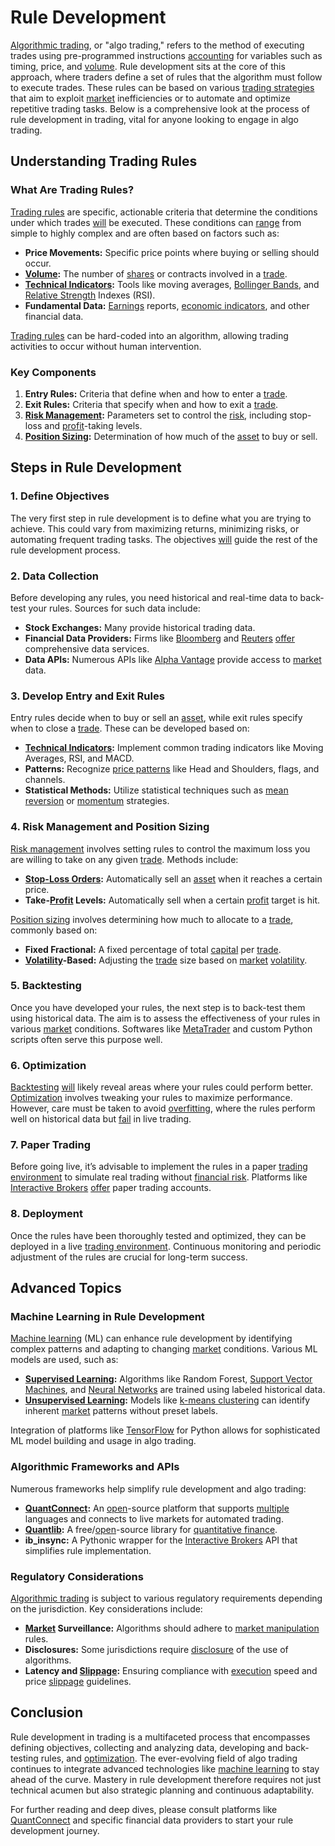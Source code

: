 # Rule Development

[Algorithmic trading](../a/algorithmic_trading.md), or "algo trading," refers to the method of executing trades using pre-programmed instructions [accounting](../a/accounting.md) for variables such as timing, price, and [volume](../v/volume.md). Rule development sits at the core of this approach, where traders define a set of rules that the algorithm must follow to execute trades. These rules can be based on various [trading strategies](../t/trading_strategies.md) that aim to exploit [market](../m/market.md) inefficiencies or to automate and optimize repetitive trading tasks. Below is a comprehensive look at the process of rule development in trading, vital for anyone looking to engage in algo trading.

## Understanding Trading Rules

### What Are Trading Rules?

[Trading rules](../t/trading_rules.md) are specific, actionable criteria that determine the conditions under which trades [will](../w/will.md) be executed. These conditions can [range](../r/range.md) from simple to highly complex and are often based on factors such as:

- **Price Movements:** Specific price points where buying or selling should occur.
- **[Volume](../v/volume.md):** The number of [shares](../s/shares.md) or contracts involved in a [trade](../t/trade.md).
- **[Technical Indicators](../t/technical_indicators.md):** Tools like moving averages, [Bollinger Bands](../b/bollinger_bands.md), and [Relative Strength](../r/relative_strength.md) Indexes (RSI).
- **Fundamental Data:** [Earnings](../e/earnings.md) reports, [economic indicators](../e/economic_indicators.md), and other financial data.

[Trading rules](../t/trading_rules.md) can be hard-coded into an algorithm, allowing trading activities to occur without human intervention.

### Key Components

1. **Entry Rules:** Criteria that define when and how to enter a [trade](../t/trade.md).
2. **Exit Rules:** Criteria that specify when and how to exit a [trade](../t/trade.md).
3. **[Risk Management](../r/risk_management.md):** Parameters set to control the [risk](../r/risk.md), including stop-loss and [profit](../p/profit.md)-taking levels.
4. **[Position Sizing](../p/position_sizing.md):** Determination of how much of the [asset](../a/asset.md) to buy or sell.

## Steps in Rule Development

### 1. Define Objectives

The very first step in rule development is to define what you are trying to achieve. This could vary from maximizing returns, minimizing risks, or automating frequent trading tasks. The objectives [will](../w/will.md) guide the rest of the rule development process.

### 2. Data Collection

Before developing any rules, you need historical and real-time data to back-test your rules. Sources for such data include:

- **Stock Exchanges:** Many provide historical trading data.
- **Financial Data Providers:** Firms like [Bloomberg](https://www.bloomberg.com/) and [Reuters](https://www.reuters.com/) [offer](../o/offer.md) comprehensive data services.
- **Data APIs:** Numerous APIs like [Alpha Vantage](https://www.alphavantage.co/) provide access to [market](../m/market.md) data.

### 3. Develop Entry and Exit Rules

Entry rules decide when to buy or sell an [asset](../a/asset.md), while exit rules specify when to close a [trade](../t/trade.md). These can be developed based on:

- **[Technical Indicators](../t/technical_indicators.md):** Implement common trading indicators like Moving Averages, RSI, and MACD.
- **Patterns:** Recognize [price patterns](../p/price_patterns.md) like Head and Shoulders, flags, and channels.
- **Statistical Methods:** Utilize statistical techniques such as [mean reversion](../m/mean_reversion.md) or [momentum](../m/momentum.md) strategies.
  
### 4. Risk Management and Position Sizing

[Risk management](../r/risk_management.md) involves setting rules to control the maximum loss you are willing to take on any given [trade](../t/trade.md). Methods include:

- **[Stop-Loss Orders](../s/stop-loss_orders.md):** Automatically sell an [asset](../a/asset.md) when it reaches a certain price.
- **Take-[Profit](../p/profit.md) Levels:** Automatically sell when a certain [profit](../p/profit.md) target is hit.

[Position sizing](../p/position_sizing.md) involves determining how much to allocate to a [trade](../t/trade.md), commonly based on:

- **Fixed Fractional:** A fixed percentage of total [capital](../c/capital.md) per [trade](../t/trade.md).
- **[Volatility](../v/volatility.md)-Based:** Adjusting the [trade](../t/trade.md) size based on [market](../m/market.md) [volatility](../v/volatility.md).

### 5. Backtesting

Once you have developed your rules, the next step is to back-test them using historical data. The aim is to assess the effectiveness of your rules in various [market](../m/market.md) conditions. Softwares like [MetaTrader](https://www.metatrader5.com/en) and custom Python scripts often serve this purpose well.

### 6. Optimization

[Backtesting](../b/backtesting.md) [will](../w/will.md) likely reveal areas where your rules could perform better. [Optimization](../o/optimization.md) involves tweaking your rules to maximize performance. However, care must be taken to avoid [overfitting](../o/overfitting.md), where the rules perform well on historical data but [fail](../f/fail.md) in live trading.

### 7. Paper Trading

Before going live, it’s advisable to implement the rules in a paper [trading environment](../t/trading_environment.md) to simulate real trading without [financial risk](../f/financial_risk.md). Platforms like [Interactive Brokers](https://www.interactivebrokers.com/en/home.php) [offer](../o/offer.md) paper trading accounts.

### 8. Deployment

Once the rules have been thoroughly tested and optimized, they can be deployed in a live [trading environment](../t/trading_environment.md). Continuous monitoring and periodic adjustment of the rules are crucial for long-term success.

## Advanced Topics

### Machine Learning in Rule Development

[Machine learning](../m/machine_learning.md) (ML) can enhance rule development by identifying complex patterns and adapting to changing [market](../m/market.md) conditions. Various ML models are used, such as:

- **[Supervised Learning](../s/supervised_learning.md):** Algorithms like Random Forest, [Support Vector Machines](../s/support_vector_machines_in_trading.md), and [Neural Networks](../n/neural_networks_in_trading.md) are trained using labeled historical data.
- **[Unsupervised Learning](../u/unsupervised_learning.md):** Models like [k-means clustering](../k/k-means_clustering_in_trading.md) can identify inherent [market](../m/market.md) patterns without preset labels.
  
Integration of platforms like [TensorFlow](https://www.tensorflow.org/) for Python allows for sophisticated ML model building and usage in algo trading.

### Algorithmic Frameworks and APIs

Numerous frameworks help simplify rule development and algo trading:

- **[QuantConnect](../q/quantconnect.md):** An [open](../o/open.md)-source platform that supports [multiple](../m/multiple.md) languages and connects to live markets for automated trading.
- **[Quantlib](../q/quantlib.md):** A free/[open](../o/open.md)-source library for [quantitative finance](../q/quantitative_finance.md).
- **ib_insync:** A Pythonic wrapper for the [Interactive Brokers](../i/interactive_brokers.md) API that simplifies rule implementation.

### Regulatory Considerations

[Algorithmic trading](../a/algorithmic_trading.md) is subject to various regulatory requirements depending on the jurisdiction. Key considerations include:

- **[Market](../m/market.md) Surveillance:** Algorithms should adhere to [market manipulation](../m/market_manipulation.md) rules.
- **Disclosures:** Some jurisdictions require [disclosure](../d/disclosure.md) of the use of algorithms.
- **Latency and [Slippage](../s/slippage.md):** Ensuring compliance with [execution](../e/execution.md) speed and price [slippage](../s/slippage.md) guidelines.

## Conclusion

Rule development in trading is a multifaceted process that encompasses defining objectives, collecting and analyzing data, developing and back-testing rules, and [optimization](../o/optimization.md). The ever-evolving field of algo trading continues to integrate advanced technologies like [machine learning](../m/machine_learning.md) to stay ahead of the curve. Mastery in rule development therefore requires not just technical acumen but also strategic planning and continuous adaptability.

For further reading and deep dives, please consult platforms like [QuantConnect](https://www.quantconnect.com) and specific financial data providers to start your rule development journey.
